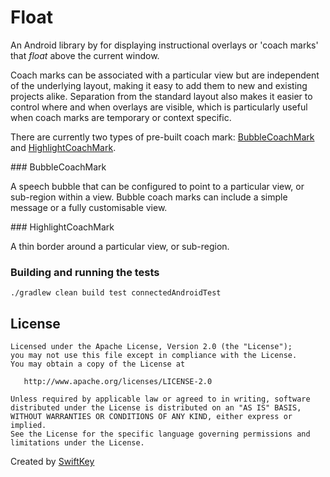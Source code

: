 # Float

An Android library by for displaying instructional overlays or 'coach marks' that _float_ above the current window.

Coach marks can be associated with a particular view but are independent of the underlying layout, making it easy to add them to new and existing projects alike. Separation from the standard layout also makes it easier to control where and when overlays are visible, which is particularly useful when coach marks are temporary or context specific.

There are currently two types of pre-built coach mark: [BubbleCoachMark](#bubble) and [HighlightCoachMark](#highlight).

<a name="bubble">### BubbleCoachMark</a>

A speech bubble that can be configured to point to a particular view, or sub-region within a view. Bubble coach marks can include a simple message or a fully customisable view.

<a name="highlight">### HighlightCoachMark</a>

A thin border around a particular view, or sub-region.

### Building and running the tests

```
./gradlew clean build test connectedAndroidTest
```

License
-------

    Licensed under the Apache License, Version 2.0 (the "License");
    you may not use this file except in compliance with the License.
    You may obtain a copy of the License at

       http://www.apache.org/licenses/LICENSE-2.0

    Unless required by applicable law or agreed to in writing, software
    distributed under the License is distributed on an "AS IS" BASIS,
    WITHOUT WARRANTIES OR CONDITIONS OF ANY KIND, either express or implied.
    See the License for the specific language governing permissions and
    limitations under the License.

Created by [SwiftKey](https://www.swiftkey.com/)
